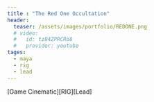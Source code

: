 ```yaml
---
title : "The Red One Occultation"
header:
  teaser: /assets/images/portfolio/REDONE.png
  # video:
  #   id: tz84ZPRCRo8
  #   provider: youtube
tages:
  - maya
  - rig
  - lead
---
```


[Game Cinematic][RIG][Lead]

